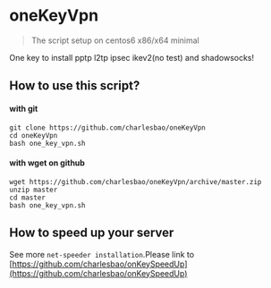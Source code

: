 # oneKeyVpn
> The script setup on centos6 x86/x64 minimal

One key to install pptp l2tp ipsec ikev2(no test) and shadowsocks!

## How to use this script?
#### with git
	git clone https://github.com/charlesbao/oneKeyVpn
	cd oneKeyVpn
	bash one_key_vpn.sh
#### with wget on github
	wget https://github.com/charlesbao/oneKeyVpn/archive/master.zip
	unzip master
	cd master
	bash one_key_vpn.sh

## How to speed up your server
See more `net-speeder installation`.Please link to
[https://github.com/charlesbao/onKeySpeedUp](https://github.com/charlesbao/onKeySpeedUp)
